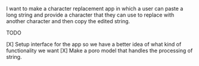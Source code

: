 
I want to make a character replacement app in which a user can paste a long string and provide a character that they can use to replace with another character and then copy the edited string.

TODO

[X] Setup interface for the app so we have a better idea of what kind of functionality we want
[X] Make a poro model that handles the processing of string.